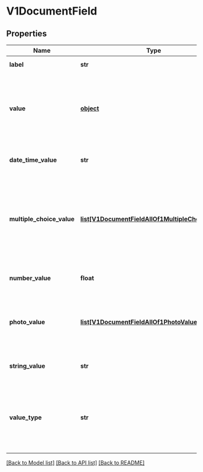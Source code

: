 # V1DocumentField

## Properties
Name | Type | Description | Notes
------------ | ------------- | ------------- | -------------
**label** | **str** | Descriptive name of this field. | 
**value** | [**object**](.md) | DEPRECATED: Please use stringValue, numberValue, or photoValue instead. Value of this field. Depending on what kind of field it is, this may be one of the following: an array of image urls, a float, an integer, or a string. | [optional] 
**date_time_value** | **str** | Value of this field if this document field has valueType: ValueType_DateTime. | [optional] 
**multiple_choice_value** | [**list[V1DocumentFieldAllOf1MultipleChoiceValue]**](V1DocumentFieldAllOf1MultipleChoiceValue.md) | Value of this field if this document field has valueType: ValueType_MultipleChoice. Array of objects containing two fields: the string value of the multiple choice option and a boolean representing whether or not the choice was selected | [optional] 
**number_value** | **float** | Value of this field if this document field has valueType: ValueType_Number. | [optional] 
**photo_value** | [**list[V1DocumentFieldAllOf1PhotoValue]**](V1DocumentFieldAllOf1PhotoValue.md) | Value of this field if this document field has valueType: ValueType_Photo. Array of photo objects where each object contains a URL for a photo. | [optional] 
**string_value** | **str** | Value of this field if this document field has valueType: ValueType_String. | [optional] 
**value_type** | **str** | Determines the type of this field and what type of value this field has. It should be either ValueType_Number, ValueType_String, ValueType_Photo, ValueType_MultipleChoice or ValueType_DateTime. | 

[[Back to Model list]](../README.md#documentation-for-models) [[Back to API list]](../README.md#documentation-for-api-endpoints) [[Back to README]](../README.md)


